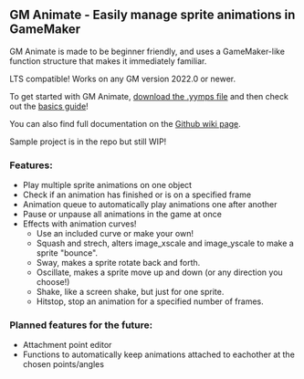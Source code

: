 ## GM Animate - Easily manage sprite animations in GameMaker
GM Animate is made to be beginner friendly, and uses a GameMaker-like function structure that makes it immediately familiar.

LTS compatible! Works on any GM version 2022.0 or newer.

To get started with GM Animate, [download the .yymps file](https://github.com/KormexGit/GM-Animate/releases) and then check out the [basics guide](https://github.com/KormexGit/GM-Animate/wiki/Basics-Guide)!

You can also find full documentation on the [Github wiki page](https://github.com/KormexGit/GM-Animate/wiki).

Sample project is in the repo but still WIP!

### Features:
- Play multiple sprite animations on one object
- Check if an animation has finished or is on a specified frame
- Animation queue to automatically play animations one after another
- Pause or unpause all animations in the game at once
- Effects with animation curves!
  - Use an included curve or make your own!
  - Squash and strech, alters image_xscale and image_yscale to make a sprite "bounce". 
  - Sway, makes a sprite rotate back and forth.
  - Oscillate, makes a sprite move up and down (or any direction you choose!)
  - Shake, like a screen shake, but just for one sprite.
  - Hitstop, stop an animation for a specified number of frames.

### Planned features for the future:
- Attachment point editor
- Functions to automatically keep animations attached to eachother at the chosen points/angles
